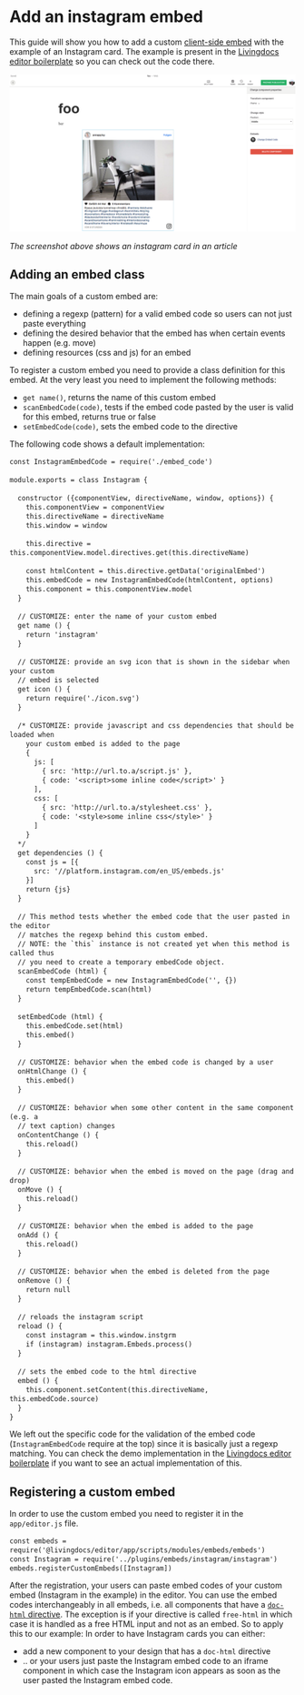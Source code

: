 # Add an instagram embed

This guide will show you how to add a custom [client-side embed](../reference-docs/editor-configuration/editing-features.md#embeds) with the example of an Instagram card.
The example is present in the [Livingdocs editor boilerplate](https://github.com/upfrontIO/livingdocs-editor-boilerplate) so you can check out the code there.

![Instagram embed](./embed-images/instagram.png)

*The screenshot above shows an instagram card in an article*

## Adding an embed class

The main goals of a custom embed are:
- defining a regexp (pattern) for a valid embed code so users can not just paste everything
- defining the desired behavior that the embed has when certain events happen (e.g. move)
- defining resources (css and js) for an embed

To register a custom embed you need to provide a class definition for this embed.
At the very least you need to implement the following methods:
- `get name()`, returns the name of this custom embed
- `scanEmbedCode(code)`, tests if the embed code pasted by the user is valid for this embed, returns true or false
- `setEmbedCode(code)`, sets the embed code to the directive

The following code shows a default implementation:
```
const InstagramEmbedCode = require('./embed_code')

module.exports = class Instagram {

  constructor ({componentView, directiveName, window, options}) {
    this.componentView = componentView
    this.directiveName = directiveName
    this.window = window

    this.directive = this.componentView.model.directives.get(this.directiveName)

    const htmlContent = this.directive.getData('originalEmbed')
    this.embedCode = new InstagramEmbedCode(htmlContent, options)
    this.component = this.componentView.model
  }

  // CUSTOMIZE: enter the name of your custom embed
  get name () {
    return 'instagram'
  }

  // CUSTOMIZE: provide an svg icon that is shown in the sidebar when your custom
  // embed is selected
  get icon () {
    return require('./icon.svg')
  }

  /* CUSTOMIZE: provide javascript and css dependencies that should be loaded when
    your custom embed is added to the page
    {
      js: [
        { src: 'http://url.to.a/script.js' },
        { code: '<script>some inline code</script>' }
      ],
      css: [
        { src: 'http://url.to.a/stylesheet.css' },
        { code: '<style>some inline css</style>' }
      ]
    }
  */
  get dependencies () {
    const js = [{
      src: '//platform.instagram.com/en_US/embeds.js'
    }]
    return {js}
  }

  // This method tests whether the embed code that the user pasted in the editor
  // matches the regexp behind this custom embed.
  // NOTE: the `this` instance is not created yet when this method is called thus
  // you need to create a temporary embedCode object.
  scanEmbedCode (html) {
    const tempEmbedCode = new InstagramEmbedCode('', {})
    return tempEmbedCode.scan(html)
  }

  setEmbedCode (html) {
    this.embedCode.set(html)
    this.embed()
  }

  // CUSTOMIZE: behavior when the embed code is changed by a user
  onHtmlChange () {
    this.embed()
  }

  // CUSTOMIZE: behavior when some other content in the same component (e.g. a
  // text caption) changes
  onContentChange () {
    this.reload()
  }

  // CUSTOMIZE: behavior when the embed is moved on the page (drag and drop)
  onMove () {
    this.reload()
  }

  // CUSTOMIZE: behavior when the embed is added to the page
  onAdd () {
    this.reload()
  }

  // CUSTOMIZE: behavior when the embed is deleted from the page
  onRemove () {
    return null
  }

  // reloads the instagram script
  reload () {
    const instagram = this.window.instgrm
    if (instagram) instagram.Embeds.process()
  }

  // sets the embed code to the html directive
  embed () {
    this.component.setContent(this.directiveName, this.embedCode.source)
  }
}
```

We left out the specific code for the validation of the embed code (`InstagramEmbedCode` require at the top) since it is basically just a regexp matching. You can check the demo implementation in the [Livingdocs editor boilerplate](https://github.com/upfrontIO/livingdocs-editor-boilerplate) if you want to see an actual implementation of this.

## Registering a custom embed

In order to use the custom embed you need to register it in the `app/editor.js` file.
```
const embeds = require('@livingdocs/editor/app/scripts/modules/embeds/embeds')
const Instagram = require('../plugins/embeds/instagram/instagram')
embeds.registerCustomEmbeds([Instagram])
```

After the registration, your users can paste embed codes of your custom embed (Instagram in the example) in the editor. You can use the embed codes interchangeably in all embeds, i.e. all components that have a [`doc-html` directive](../reference-docs/common-designs/component_config.md#doc-html). The exception is if your directive is called `free-html` in which case it is handled as a free HTML input and not as an embed.
So to apply this to our example: In order to have Instagram cards you can either:
- add a new component to your design that has a `doc-html` directive
- .. or your users just paste the Instagram embed code to an iframe component in which case the Instagram icon appears as soon as the user pasted the Instagram embed code.
